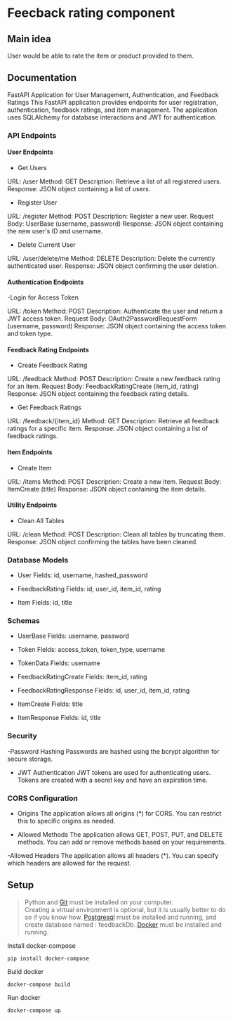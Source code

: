 # Feecback rating component
## Main idea
User would be able to rate the item or product provided to them.

## Documentation
FastAPI Application for User Management, Authentication, and Feedback Ratings
This FastAPI application provides endpoints for user registration, authentication, feedback ratings, and item management. The application uses SQLAlchemy for database interactions and JWT for authentication.


### API Endpoints

#### User Endpoints
- Get Users

URL: /user
Method: GET
Description: Retrieve a list of all registered users.
Response: JSON object containing a list of users.

- Register User

URL: /register
Method: POST
Description: Register a new user.
Request Body: UserBase (username, password)
Response: JSON object containing the new user's ID and username.

- Delete Current User

URL: /user/delete/me
Method: DELETE
Description: Delete the currently authenticated user.
Response: JSON object confirming the user deletion.

#### Authentication Endpoints
-Login for Access Token

URL: /token
Method: POST
Description: Authenticate the user and return a JWT access token.
Request Body: OAuth2PasswordRequestForm (username, password)
Response: JSON object containing the access token and token type.

#### Feedback Rating Endpoints
- Create Feedback Rating

URL: /feedback
Method: POST
Description: Create a new feedback rating for an item.
Request Body: FeedbackRatingCreate (item_id, rating)
Response: JSON object containing the feedback rating details.

- Get Feedback Ratings

URL: /feedback/{item_id}
Method: GET
Description: Retrieve all feedback ratings for a specific item.
Response: JSON object containing a list of feedback ratings.

#### Item Endpoints
- Create Item

URL: /items
Method: POST
Description: Create a new item.
Request Body: ItemCreate (title)
Response: JSON object containing the item details.

#### Utility Endpoints
- Clean All Tables

URL: /clean
Method: POST
Description: Clean all tables by truncating them.
Response: JSON object confirming the tables have been cleaned.

### Database Models
- User
Fields: id, username, hashed_password

- FeedbackRating
Fields: id, user_id, item_id, rating

- Item
Fields: id, title

### Schemas
- UserBase
Fields: username, password

- Token
Fields: access_token, token_type, username

- TokenData
Fields: username

- FeedbackRatingCreate
Fields: item_id, rating

- FeedbackRatingResponse
Fields: id, user_id, item_id, rating

- ItemCreate
Fields: title

- ItemResponse
Fields: id, title

### Security
-Password Hashing
Passwords are hashed using the bcrypt algorithm for secure storage.

- JWT Authentication
JWT tokens are used for authenticating users. Tokens are created with a secret key and have an expiration time.

### CORS Configuration
- Origins
The application allows all origins (*) for CORS. You can restrict this to specific origins as needed.

- Allowed Methods
The application allows GET, POST, PUT, and DELETE methods. You can add or remove methods based on your requirements.

-Allowed Headers
The application allows all headers (*). You can specify which headers are allowed for the request.

## Setup 
> Python and [Git](https://git-scm.com) must be installed on your computer.  
> Creating a virtual environment is optional, but it is usually better to do so if you know how.
> [Postgresql](https://www.postgresql.org/download/) must be installed and running, and create database named : feedbackDb.
> [Docker](https://docs.docker.com/engine/install/) must be installed and running.

Install docker-compose
```
pip install docker-compose
```  
Build docker
```
docker-compose build
```  
Run docker
```
docker-compose up
```
